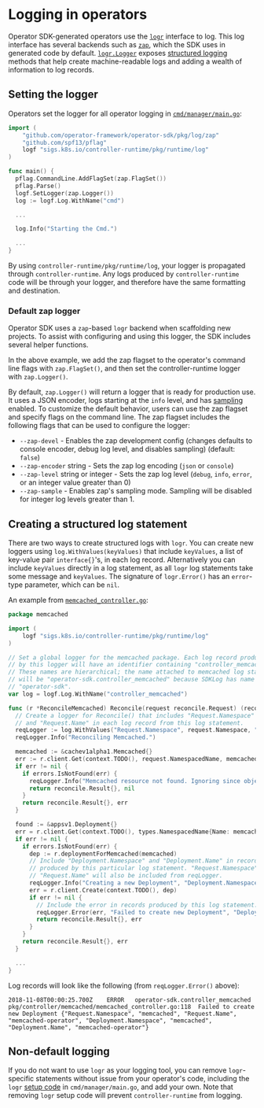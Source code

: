 # Logging in operators

Operator SDK-generated operators use the [`logr`][godoc_logr] interface to log. This log interface has several backends such as [`zap`][repo_zapr], which the SDK uses in generated code by default. [`logr.Logger`][godoc_logr_logger] exposes [structured logging][site_struct_logging] methods that help create machine-readable logs and adding a wealth of information to log records.

## Setting the logger

Operators set the logger for all operator logging in [`cmd/manager/main.go`][code_set_logger]:

```Go
import (
	"github.com/operator-framework/operator-sdk/pkg/log/zap"
	"github.com/spf13/pflag"
	logf "sigs.k8s.io/controller-runtime/pkg/runtime/log"
)

func main() {
  pflag.CommandLine.AddFlagSet(zap.FlagSet())
  pflag.Parse()
  logf.SetLogger(zap.Logger())
  log := logf.Log.WithName("cmd")

  ...

  log.Info("Starting the Cmd.")

  ...
}
```

By using `controller-runtime/pkg/runtime/log`, your logger is propagated through `controller-runtime`. Any logs produced by `controller-runtime` code will be through your logger, and therefore have the same formatting and destination.

### Default zap logger

Operator SDK uses a `zap`-based `logr` backend when scaffolding new projects. To assist with configuring and using this logger, the SDK includes several helper functions.

In the above example, we add the zap flagset to the operator's command line flags with `zap.FlagSet()`, and then set the controller-runtime logger with `zap.Logger()`.

By default, `zap.Logger()` will return a logger that is ready for production use. It uses a JSON encoder, logs starting at the `info` level, and has [sampling][zap_sampling] enabled. To customize the default behavior, users can use the zap flagset and specify flags on the command line. The zap flagset includes the following flags that can be used to configure the logger:
* `--zap-devel` - Enables the zap development config (changes defaults to console encoder, debug log level, and disables sampling) (default: `false`)
* `--zap-encoder` string - Sets the zap log encoding (`json` or `console`)
* `--zap-level` string or integer - Sets the zap log level (`debug`, `info`, `error`, or an integer value greater than 0)
* `--zap-sample` - Enables zap's sampling mode. Sampling will be disabled for integer log levels greater than 1.


## Creating a structured log statement

There are two ways to create structured logs with `logr`. You can create new loggers using `log.WithValues(keyValues)` that include `keyValues`, a list of key-value pair `interface{}`'s, in each log record. Alternatively you can include `keyValues` directly in a log statement, as all `logr` log statements take some message and `keyValues`. The signature of `logr.Error()` has an `error`-type parameter, which can be `nil`.

An example from [`memcached_controller.go`][code_memcached_controller]:

```Go
package memcached

import (
	logf "sigs.k8s.io/controller-runtime/pkg/runtime/log"
)

// Set a global logger for the memcached package. Each log record produced
// by this logger will have an identifier containing "controller_memcached".
// These names are hierarchical; the name attached to memcached log statements
// will be "operator-sdk.controller_memcached" because SDKLog has name
// "operator-sdk".
var log = logf.Log.WithName("controller_memcached")

func (r *ReconcileMemcached) Reconcile(request reconcile.Request) (reconcile.Result, error) {
  // Create a logger for Reconcile() that includes "Request.Namespace"
  // and "Request.Name" in each log record from this log statement.
  reqLogger := log.WithValues("Request.Namespace", request.Namespace, "Request.Name", request.Name)
  reqLogger.Info("Reconciling Memcached.")

  memcached := &cachev1alpha1.Memcached{}
  err := r.client.Get(context.TODO(), request.NamespacedName, memcached)
  if err != nil {
    if errors.IsNotFound(err) {
      reqLogger.Info("Memcached resource not found. Ignoring since object must be deleted.")
      return reconcile.Result{}, nil
    }
    return reconcile.Result{}, err
  }

  found := &appsv1.Deployment{}
  err = r.client.Get(context.TODO(), types.NamespacedName{Name: memcached.Name, Namespace: memcached.Namespace}, found)
  if err != nil {
    if errors.IsNotFound(err) {
      dep := r.deploymentForMemcached(memcached)
      // Include "Deployment.Namespace" and "Deployment.Name" in records
      // produced by this particular log statement. "Request.Namespace" and
      // "Request.Name" will also be included from reqLogger.
      reqLogger.Info("Creating a new Deployment", "Deployment.Namespace", dep.Namespace, "Deployment.Name", dep.Name)
      err = r.client.Create(context.TODO(), dep)
      if err != nil {
        // Include the error in records produced by this log statement.
        reqLogger.Error(err, "Failed to create new Deployment", "Deployment.Namespace", dep.Namespace, "Deployment.Name", dep.Name)
        return reconcile.Result{}, err
      }
    }
    return reconcile.Result{}, err
  }

  ...
}
```

Log records will look like the following (from `reqLogger.Error()` above):

```
2018-11-08T00:00:25.700Z	ERROR	operator-sdk.controller_memcached pkg/controller/memcached/memcached_controller.go:118	Failed to create new Deployment	{"Request.Namespace", "memcached", "Request.Name", "memcached-operator", "Deployment.Namespace", "memcached", "Deployment.Name", "memcached-operator"}
```

## Non-default logging

If you do not want to use `logr` as your logging tool, you can remove `logr`-specific statements without issue from your operator's code, including the `logr` [setup code][code_set_logger] in `cmd/manager/main.go`, and add your own. Note that removing `logr` setup code will prevent `controller-runtime` from logging.


[godoc_logr]:https://godoc.org/github.com/go-logr/logr
[repo_zapr]:https://godoc.org/github.com/go-logr/zapr
[godoc_logr_logger]:https://godoc.org/github.com/go-logr/logr#Logger
[site_struct_logging]:https://www.client9.com/structured-logging-in-golang/
[code_memcached_controller]:../../example/memcached-operator/memcached_controller.go.tmpl
[code_set_logger]:https://github.com/operator-framework/operator-sdk/blob/ecd02000616f11303f1adecd3d4ceb4a8561a9ec/pkg/scaffold/cmd.go#L90-L94
[zap_sampling]:https://github.com/uber-go/zap/blob/master/FAQ.md#why-sample-application-logs
